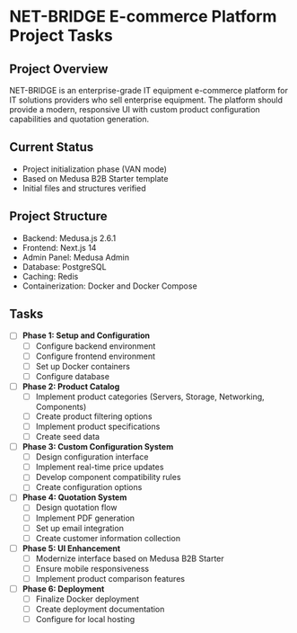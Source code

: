 # NET-BRIDGE E-commerce Platform Project Tasks

## Project Overview
NET-BRIDGE is an enterprise-grade IT equipment e-commerce platform for IT solutions providers who sell enterprise equipment. The platform should provide a modern, responsive UI with custom product configuration capabilities and quotation generation.

## Current Status
- Project initialization phase (VAN mode)
- Based on Medusa B2B Starter template
- Initial files and structures verified

## Project Structure
- Backend: Medusa.js 2.6.1
- Frontend: Next.js 14
- Admin Panel: Medusa Admin
- Database: PostgreSQL
- Caching: Redis
- Containerization: Docker and Docker Compose

## Tasks
- [ ] **Phase 1: Setup and Configuration**
  - [ ] Configure backend environment
  - [ ] Configure frontend environment
  - [ ] Set up Docker containers
  - [ ] Configure database
  
- [ ] **Phase 2: Product Catalog**
  - [ ] Implement product categories (Servers, Storage, Networking, Components)
  - [ ] Create product filtering options
  - [ ] Implement product specifications
  - [ ] Create seed data

- [ ] **Phase 3: Custom Configuration System**
  - [ ] Design configuration interface
  - [ ] Implement real-time price updates
  - [ ] Develop component compatibility rules
  - [ ] Create configuration options

- [ ] **Phase 4: Quotation System**
  - [ ] Design quotation flow
  - [ ] Implement PDF generation
  - [ ] Set up email integration
  - [ ] Create customer information collection

- [ ] **Phase 5: UI Enhancement**
  - [ ] Modernize interface based on Medusa B2B Starter
  - [ ] Ensure mobile responsiveness
  - [ ] Implement product comparison features

- [ ] **Phase 6: Deployment**
  - [ ] Finalize Docker deployment
  - [ ] Create deployment documentation
  - [ ] Configure for local hosting 